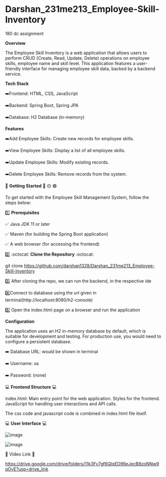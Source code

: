 # Darshan_231me213_Employee-Skill-Inventory
180 dc assignment

**Overview**

The Employee Skill Inventory is a web application that allows users to perform CRUD (Create, Read, Update, Delete) operations on employee skills, employee name and skill level. This application features a user-friendly interface for managing employee skill data, backed by a backend service.


**Tech Stack**

:arrow_right:Frontend: HTML, CSS, JavaScript

:arrow_right:Backend: Spring Boot, Spring JPA

:arrow_right:Database: H2 Database (in-memory)


**Features**

:arrow_right:Add Employee Skills: Create new records for employee skills.

:arrow_right:View Employee Skills: Display a list of all employee skills.

:arrow_right:Update Employee Skills: Modify existing records.

:arrow_right:Delete Employee Skills: Remove records from the system.

:checkered_flag: **Getting Started** :red_circle: :yellow_circle: :green_circle:

To get started with the Employee Skill Management System, follow the steps below:

:one: **Prerequisites**

:white_check_mark: Java JDK 11 or later

:white_check_mark: Maven (for building the Spring Boot application)

:white_check_mark: A web browser (for accessing the frontend)

:two: :octocat: **Clone the Repository** :octocat:

git clone https://github.com/darshan1328/Darshan_231me213_Employee-Skill-Inventory

:three: After cloning the repo, we can run the backend, in the respective ide

:four:Connect to database using the url given in terminal(http://localhost:8080/h2-console)

:five: Open the index.html page on a browser and run the application


**Configuration**

The application uses an H2 in-memory database by default, which is suitable for development and testing. For production use, you would need to configure a persistent database.

:arrow_right: Database URL: would be shown in terminal

:arrow_right: Username: sa

:arrow_right: Password: (none)




:computer: **Frontend Structure** :computer:

index.html: Main entry point for the web application.
            Styles for the frontend.
            JavaScript for handling user interactions and API calls.

The css code and javascript code is combined in index.html file itself.

:computer: **User Interface** :computer:

![image](https://github.com/user-attachments/assets/92f144a4-092a-4821-ba9d-8408890d71ea)

![image](https://github.com/user-attachments/assets/27c8433f-ce83-48b4-99d1-f4a25c28851f)

🔗 Video Link 🔗

https://drive.google.com/drive/folders/11k3Fv7gf6QIqED96eJecB8zoNNw9qOyE?usp=drive_link




